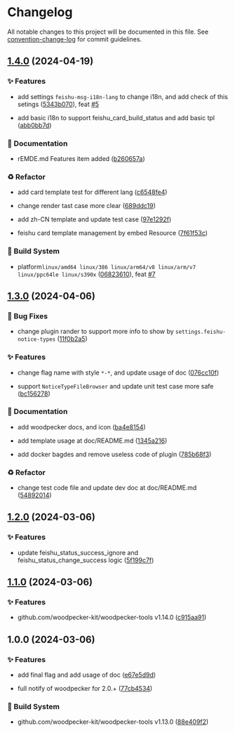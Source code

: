 # Changelog

All notable changes to this project will be documented in this file. See [convention-change-log](https://github.com/convention-change/convention-change-log) for commit guidelines.

## [1.4.0](https://github.com/woodpecker-kit/woodpecker-feishu-group-robot/compare/1.3.0...v1.4.0) (2024-04-19)

### ✨ Features

* add settings `feishu-msg-i18n-lang` to change i18n, and add check of this setings ([5343b070](https://github.com/woodpecker-kit/woodpecker-feishu-group-robot/commit/5343b070c237291883e7bc2e3cdbf5e041a86efd)), feat [#5](https://github.com/woodpecker-kit/woodpecker-feishu-group-robot/issues/5)

* add basic i18n to support feishu_card_build_status and add basic tpl ([abb0bb7d](https://github.com/woodpecker-kit/woodpecker-feishu-group-robot/commit/abb0bb7d7f5fdb50cc5186e5abb39ecbfbbaf03f))

### 📝 Documentation

* rEMDE.md Features item added ([b260657a](https://github.com/woodpecker-kit/woodpecker-feishu-group-robot/commit/b260657a473cf98c7189a5488639a4b13eb38122))

### ♻ Refactor

* add card template test for different lang ([c6548fe4](https://github.com/woodpecker-kit/woodpecker-feishu-group-robot/commit/c6548fe4105b33c7b8698acfc2650f8ff727ab7e))

* change render tast case more clear ([689ddc19](https://github.com/woodpecker-kit/woodpecker-feishu-group-robot/commit/689ddc198c815fef1bf612c7d68e41f8231714fb))

* add zh-CN template and update test case ([97e1292f](https://github.com/woodpecker-kit/woodpecker-feishu-group-robot/commit/97e1292f9fafc1944b55bd96e0b328d8f2f697b7))

* feishu card template management by embed Resource ([7f61f53c](https://github.com/woodpecker-kit/woodpecker-feishu-group-robot/commit/7f61f53c2b16f7f321c14eef63851fd8427d13fd))

### 👷‍ Build System

* platform`linux/amd64 linux/386 linux/arm64/v8 linux/arm/v7 linux/ppc64le linux/s390x` ([06823610](https://github.com/woodpecker-kit/woodpecker-feishu-group-robot/commit/068236108b377b0340e6e64e9a741833c4c4906a)), feat [#7](https://github.com/woodpecker-kit/woodpecker-feishu-group-robot/issues/7)

## [1.3.0](https://github.com/woodpecker-kit/woodpecker-feishu-group-robot/compare/1.2.0...v1.3.0) (2024-04-06)

### 🐛 Bug Fixes

* change plugin rander to support more info to show by `settings.feishu-notice-types` ([11f0b2a5](https://github.com/woodpecker-kit/woodpecker-feishu-group-robot/commit/11f0b2a554ae666c0730bb46f7ff5619e9d0bb2c))

### ✨ Features

* change flag name with style `*-*`, and update usage of doc ([076cc10f](https://github.com/woodpecker-kit/woodpecker-feishu-group-robot/commit/076cc10f04d22d426a3587f3994f1f2b8b316c78))

* support `NoticeTypeFileBrowser` and update unit test case more safe ([bc156278](https://github.com/woodpecker-kit/woodpecker-feishu-group-robot/commit/bc156278ce9f3cd083404f84e5994a6bfe20022a))

### 📝 Documentation

* add woodpecker docs, and icon ([ba4e8154](https://github.com/woodpecker-kit/woodpecker-feishu-group-robot/commit/ba4e815440f326b655f114da2242589db0f92eb9))

* add template usage at doc/README.md ([1345a216](https://github.com/woodpecker-kit/woodpecker-feishu-group-robot/commit/1345a2160b523aafd90c7540e15050f519f4acd4))

* add docker bagdes and remove useless code of plugin ([785b68f3](https://github.com/woodpecker-kit/woodpecker-feishu-group-robot/commit/785b68f3c7abb021d0f5dffa34b51e23edb96e54))

### ♻ Refactor

* change test code file and update dev doc at doc/README.md ([54892014](https://github.com/woodpecker-kit/woodpecker-feishu-group-robot/commit/548920147b32c8a515d4273175e937ed7d2c8758))

## [1.2.0](https://github.com/woodpecker-kit/woodpecker-feishu-group-robot/compare/1.1.0...v1.2.0) (2024-03-06)

### ✨ Features

* update feishu_status_success_ignore and feishu_status_change_success logic ([5f199c7f](https://github.com/woodpecker-kit/woodpecker-feishu-group-robot/commit/5f199c7f1c7a74c218a47dfd70ffe596ffb476bd))

## [1.1.0](https://github.com/woodpecker-kit/woodpecker-feishu-group-robot/compare/1.0.0...v1.1.0) (2024-03-06)

### ✨ Features

* github.com/woodpecker-kit/woodpecker-tools v1.14.0 ([c915aa91](https://github.com/woodpecker-kit/woodpecker-feishu-group-robot/commit/c915aa91b1303dada1c497538b590563bc8811bf))

## 1.0.0 (2024-03-06)

### ✨ Features

* add final flag and add usage of doc ([e67e5d9d](https://github.com/woodpecker-kit/woodpecker-feishu-group-robot/commit/e67e5d9dfc631637eafebcc234bf6a2a37823ad1))

* full notify of woodpecker for 2.0.+ ([77cb4534](https://github.com/woodpecker-kit/woodpecker-feishu-group-robot/commit/77cb4534fbb5c7c4813a8b283e24d7540d92e75e))

### 👷‍ Build System

* github.com/woodpecker-kit/woodpecker-tools v1.13.0 ([88e409f2](https://github.com/woodpecker-kit/woodpecker-feishu-group-robot/commit/88e409f2b352931d0c102268590929b023a9c431))
